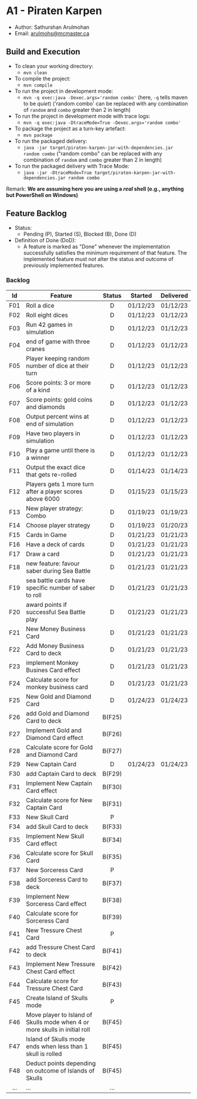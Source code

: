 # A1 - Piraten Karpen

  * Author: Sathurshan Arulmohan
  * Email: arulmohs@mcmaster.ca

## Build and Execution

  * To clean your working directory:
    * `mvn clean`
  * To compile the project:
    * `mvn compile`
  * To run the project in development mode:
    * `mvn -q exec:java -Dexec.args='random combo'` (here, `-q` tells maven to be _quiet_) ('random combo' can be replaced with any combination of `random` and `combo` greater than 2 in length)
  * To run the project in development mode with trace logs:
    * `mvn -q exec:java -DtraceMode=True -Dexec.args='random combo'` 
  * To package the project as a turn-key artefact:
    * `mvn package`
  * To run the packaged delivery:
    * `java -jar target/piraten-karpen-jar-with-dependencies.jar random combo` ("random combo" can be replaced with any combination of `random` and `combo` greater than 2 in length)
  * To run the packaged delivery with Trace Mode:
    * `java -jar -DtraceMode=True target/piraten-karpen-jar-with-dependencies.jar random combo` 

Remark: **We are assuming here you are using a _real_ shell (e.g., anything but PowerShell on Windows)**

## Feature Backlog

 * Status: 
   * Pending (P), Started (S), Blocked (B), Done (D)
 * Definition of Done (DoD):
   * A feature is marked as "Done" whenever the implementation successfully satisfies the minimum requirement of that feature. The implemented feature must not alter the status and outcome of previously implemented features. 

### Backlog 

| Id  | Feature  | Status  |  Started  | Delivered |
|:-:  |---       | :-:     | :-:       | :-:       |
| F01 | Roll a dice |  D | 01/12/23 | 01/12/23 |
| F02 | Roll eight dices  |  D | 01/12/23  | 01/12/23 |
| F03 | Run 42 games in simulation  |  D  |  01/12/23 | 01/12/23 |
| F04 | end of game with three cranes | D | 01/12/23 | 01/12/23 |
| F05 | Player keeping random number of dice at their turn | D | 01/12/23 | 01/12/23 | 
| F06 | Score points: 3 or more of a kind | D | 01/12/23 | 01/12/23 |
| F07 | Score points: gold coins and diamonds | D | 01/12/23 | 01/12/23 | 
| F08 | Output percent wins at end of simulation | D | 01/12/23 | 01/12/23 |
| F09 | Have two players in simulation | D | 01/12/23 | 01/12/23 |
| F10 | Play a game until there is a winner | D | 01/12/23 | 01/12/23 |
| F11 | Output the exact dice that gets re-rolled | D | 01/14/23 | 01/14/23 |
| F12 | Players gets 1 more turn after a player scores above 6000 | D | 01/15/23 | 01/15/23 |
| F13 | New player strategy: Combo | D | 01/19/23 | 01/19/23 |
| F14 | Choose player strategy | D | 01/19/23 | 01/20/23 |
| F15 | Cards in Game | D | 01/21/23 | 01/21/23 |
| F16 | Have a deck of cards | D | 01/21/23 | 01/21/23 |
| F17 | Draw a card | D | 01/21/23 | 01/21/23 |
| F18 | new feature: favour saber during Sea Battle | D | 01/21/23 | 01/21/23 |
| F19 | sea battle cards have specific number of saber to roll | D | 01/21/23 | 01/21/23 |
| F20 | award points if successful Sea Battle play | D | 01/21/23 | 01/21/23 |
| F21 | New Money Business Card | D | 01/21/23 | 01/21/23 |
| F22 | Add Money Business Card to deck | D | 01/21/23 | 01/21/23 |
| F23 | implement Monkey Busines Card effect | D | 01/21/23 | 01/21/23 |
| F24 | Calculate score for monkey business card | D | 01/21/23 | 01/21/23 |
| F25 | New Gold and Diamond Card | D | 01/24/23 | 01/24/23 |
| F26 | add Gold and Diamond Card to deck | B(F25) |  |  |
| F27 | Implement Gold and Diamond Card effect | B(F26) |  |  |
| F28 | Calculate score for Gold and Diamond Card | B(F27) |  |  |
| F29 | New Captain Card | D | 01/24/23 | 01/24/23 |
| F30 | add Captain Card to deck| B(F29) |  |  |
| F31 | Implement New Captain Card effect | B(F30) |  |  |
| F32 | Calculate score for New Captain Card | B(F31) |  |  |
| F33 | New Skull Card | P |  |  |
| F34 | add Skull Card to deck| B(F33) |  |  |
| F35 | Implement New Skull Card effect | B(F34) |  |  |
| F36 | Calculate score for Skull Card | B(F35) |  |  |
| F37 | New Sorceress Card | P |  |  |
| F38 | add Sorceress Card to deck | B(F37) |  |  |
| F39 | Implement New Sorceress Card effect | B(F38) |  |  |
| F40 | Calculate score for Sorceress Card | B(F39) |  |  |
| F41 | New Tressure Chest Card | P |  |  |
| F42 | add Tressure Chest Card to deck | B(F41) |  |  |
| F43 | Implement New Tressure Chest Card effect | B(F42) |  |  |
| F44 | Calculate score for Tressure Chest Card | B(F43) |  |  |
| F45 | Create Island of Skulls mode | P |  |  |
| F46 | Move player to Island of Skulls mode when 4 or more skulls in initial roll | B{F45} |  |  |
| F47 | Island of Skulls mode ends when less than 1 skull is rolled | B(F45) |  |  |
| F48 | Deduct points depending on outcome of Islands of Skulls | B(F45) |  |  |
| ... | ... | ... |

